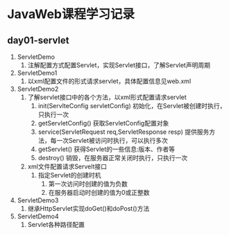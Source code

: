 # JavaWeb课程学习记录

## day01-servlet

1. ServletDemo
   1. 注解配置方式配置Servlet，实现Servlet接口，了解Servlet声明周期
2. ServletDemo1
   1. 以xml配置文件的形式请求servlet，具体配置信息见web.xml
3. ServletDemo2
   1. 了解servlet接口中的各个方法，以xml形式配置请求servlet
      1. init(ServlteConfig servletConfig)  初始化，在Servlet被创建时执行，只执行一次
      2. getServletConfig() 获取ServletConfig配置对象
      3. service(ServletRequest req,ServletResponse resp) 提供服务方法，每一次Servlet被访问时执行，可以执行多次
      4. getServlet() 获得Servlet的一些信息:版本、作者等
      5. destroy() 销毁，在服务器正常关闭时执行，只执行一次
   2. xml文件配置请求Servelt接口
      1. 指定Servlet的创建时机
         1. 第一次访问时创建<load-on-startup>的值为负数
         2. 在服务器启动时创建<load-on-startup>的值为0或正整数
4. ServletDemo3
   1. 继承HttpServlet实现doGet()和doPost()方法
5. ServletDemo4
   1. Servlet各种路径配置